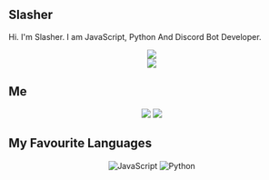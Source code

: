 ## Slasher
Hi. I'm Slasher. I am JavaScript, Python And Discord Bot Developer.

<div align="center"> 
 <img src="https://komarev.com/ghpvc/?username=el-slashwr&color=dc143c"/> 
  </div>

<div align="center">
    <a href="https://discord.com/users/576782418824921109" title="My Discord"><img src="https://lanyard-profile-readme.vercel.app/api/576782418824921109"></a>
</div>

## Me
<div align="center">
    <a href="https://discord.com/users/576782418824921109" target="_blank"><img src="https://shields.io/badge/Slasher-111111.svg?&style=for-the-badge&logo=discord"></a>
    <a href="https://github.com/el-slasher" target="_blank"><img src="https://shields.io/badge/Slasher-111111.svg?&style=for-the-badge&logo=github">
   </a>
       </div>

## My Favourite Languages
<div align="center">
    <img alt="JavaScript" align="center" src="https://img.shields.io/badge/-Javascript-edb200?style=flat-square&logo=javascript&logoColor=white"/>
    <img alt="Python" align="center" src="https://img.shields.io/badge/-Pyhton-blue?style=flat-square&logo=python&logoColor=white"/>
